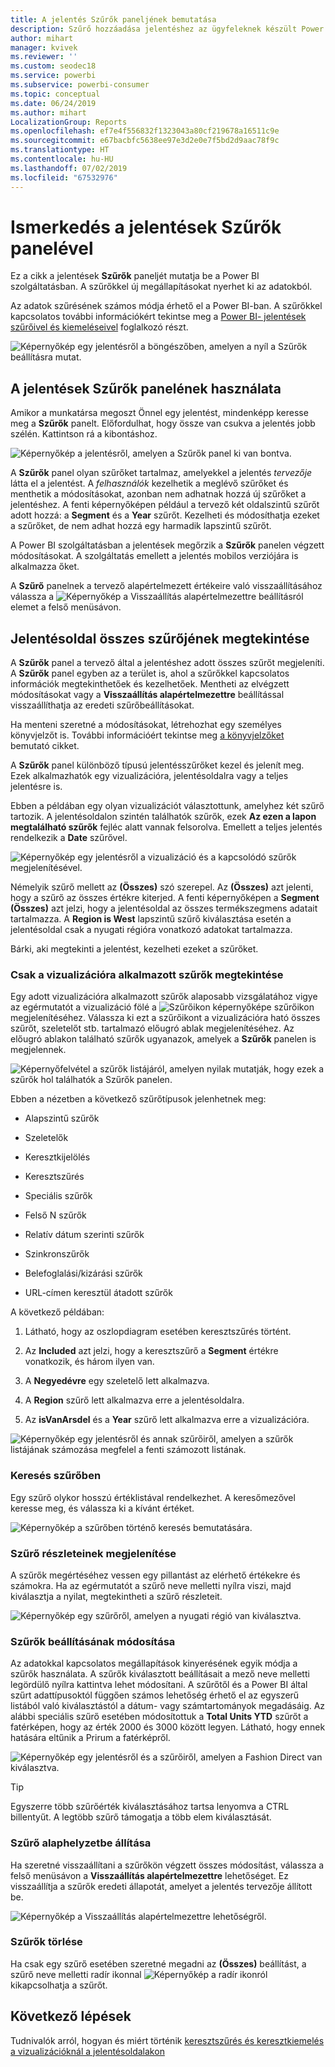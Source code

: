 ```yaml
---
title: A jelentés Szűrők paneljének bemutatása
description: Szűrő hozzáadása jelentéshez az ügyfeleknek készült Power BI szolgáltatásban
author: mihart
manager: kvivek
ms.reviewer: ''
ms.custom: seodec18
ms.service: powerbi
ms.subservice: powerbi-consumer
ms.topic: conceptual
ms.date: 06/24/2019
ms.author: mihart
LocalizationGroup: Reports
ms.openlocfilehash: ef7e4f556832f1323043a80cf219678a16511c9e
ms.sourcegitcommit: e67bacbfc5638ee97e3d2e0e7f5bd2d9aac78f9c
ms.translationtype: HT
ms.contentlocale: hu-HU
ms.lasthandoff: 07/02/2019
ms.locfileid: "67532976"
---
```

# <a name="take-a-tour-of-the-report-filters-pane"></a>Ismerkedés a jelentések Szűrők panelével

Ez a cikk a jelentések **Szűrők** paneljét mutatja be a Power BI szolgáltatásban. A szűrőkkel új megállapításokat nyerhet ki az adatokból.

Az adatok szűrésének számos módja érhető el a Power BI-ban. A szűrőkkel kapcsolatos további információkért tekintse meg a [Power BI- jelentések szűrőivel és kiemeléseivel](../power-bi-reports-filters-and-highlighting.md) foglalkozó részt.

![Képernyőkép egy jelentésről a böngészőben, amelyen a nyíl a Szűrők beállításra mutat.](media/end-user-report-filter/power-bi-browser-new2.png)

## <a name="working-with-the-report-filters-pane"></a>A jelentések Szűrők panelének használata

Amikor a munkatársa megoszt Önnel egy jelentést, mindenképp keresse meg a **Szűrők** panelt. Előfordulhat, hogy össze van csukva a jelentés jobb szélén. Kattintson rá a kibontáshoz.

![Képernyőkép a jelentésről, amelyen a Szűrők panel ki van bontva.](media/end-user-report-filter/power-bi-filter-pane.png)

A **Szűrők** panel olyan szűrőket tartalmaz, amelyekkel a jelentés *tervezője* látta el a jelentést. A *felhasználók* kezelhetik a meglévő szűrőket és menthetik a módosításokat, azonban nem adhatnak hozzá új szűrőket a jelentéshez. A fenti képernyőképen például a tervező két oldalszintű szűrőt adott hozzá: a **Segment** és a **Year** szűrőt. Kezelheti és módosíthatja ezeket a szűrőket, de nem adhat hozzá egy harmadik lapszintű szűrőt.

A Power BI szolgáltatásban a jelentések megőrzik a **Szűrők** panelen végzett módosításokat. A szolgáltatás emellett a jelentés mobilos verziójára is alkalmazza őket.

A **Szűrő** panelnek a tervező alapértelmezett értékeire való visszaállításához válassza a ![Képernyőkép a Visszaállítás alapértelmezettre beállításról](media/end-user-report-filter/power-bi-reset.png) elemet a felső menüsávon.

## <a name="view-all-the-filters-for-a-report-page"></a>Jelentésoldal összes szűrőjének megtekintése

A **Szűrők** panel a tervező által a jelentéshez adott összes szűrőt megjeleníti. A **Szűrők** panel egyben az a terület is, ahol a szűrőkkel kapcsolatos információk megtekinthetőek és kezelhetőek. Mentheti az elvégzett módosításokat vagy a **Visszaállítás alapértelmezettre** beállítással visszaállíthatja az eredeti szűrőbeállításokat.

Ha menteni szeretné a módosításokat, létrehozhat egy személyes könyvjelzőt is.  További információért tekintse meg [a könyvjelzőket](end-user-bookmarks.md) bemutató cikket.

A **Szűrők** panel különböző típusú jelentésszűrőket kezel és jelenít meg. Ezek alkalmazhatók egy vizualizációra, jelentésoldalra vagy a teljes jelentésre is.

Ebben a példában egy olyan vizualizációt választottunk, amelyhez két szűrő tartozik. A jelentésoldalon szintén találhatók szűrők, ezek **Az ezen a lapon megtalálható szűrők** fejléc alatt vannak felsorolva. Emellett a teljes jelentés rendelkezik a **Date** szűrővel.

![Képernyőkép egy jelentésről a vizualizáció és a kapcsolódó szűrők megjelenítésével.](media/end-user-report-filter/power-bi-all-filters2.png)

Némelyik szűrő mellett az **(Összes)** szó szerepel. Az **(Összes)** azt jelenti, hogy a szűrő az összes értékre kiterjed. A fenti képernyőképen a **Segment (Összes)** azt jelzi, hogy a jelentésoldal az összes termékszegmens adatait tartalmazza. A **Region is West** lapszintű szűrő kiválasztása esetén a jelentésoldal csak a nyugati régióra vonatkozó adatokat tartalmazza.

Bárki, aki megtekinti a jelentést, kezelheti ezeket a szűrőket.

### <a name="view-only-those-filters-applied-to-a-visual"></a>Csak a vizualizációra alkalmazott szűrők megtekintése

Egy adott vizualizációra alkalmazott szűrők alaposabb vizsgálatához vigye az egérmutatót a vizualizáció fölé a ![Szűrőikon képernyőképe](media/end-user-report-filter/power-bi-filter-icon.png) szűrőikon megjelenítéséhez. Válassza ki ezt a szűrőikont a vizualizációra ható összes szűrőt, szeletelőt stb. tartalmazó előugró ablak megjelenítéséhez. Az előugró ablakon található szűrők ugyanazok, amelyek a **Szűrők** panelen is megjelennek.

![Képernyőfelvétel a szűrők listájáról, amelyen nyilak mutatják, hogy ezek a szűrők hol találhatók a Szűrők panelen.](media/end-user-report-filter/power-bi-hover-visual-filter.png)

Ebben a nézetben a következő szűrőtípusok jelenhetnek meg:

- Alapszintű szűrők

- Szeletelők

- Keresztkijelölés

- Keresztszűrés

- Speciális szűrők

- Felső N szűrők

- Relatív dátum szerinti szűrők

- Szinkronszűrők

- Belefoglalási/kizárási szűrők

- URL-címen keresztül átadott szűrők

A következő példában:

1. Látható, hogy az oszlopdiagram esetében keresztszűrés történt.

1. Az **Included** azt jelzi, hogy a keresztszűrő a **Segment** értékre vonatkozik, és három ilyen van.

1. A **Negyedévre** egy szeletelő lett alkalmazva.

1. A **Region** szűrő lett alkalmazva erre a jelentésoldalra.

1. Az **isVanArsdel** és a **Year** szűrő lett alkalmazva erre a vizualizációra.

![Képernyőkép egy jelentésről és annak szűrőiről, amelyen a szűrők listájának számozása megfelel a fenti számozott listának.](media/end-user-report-filter/power-bi-visual-pop-up.png)

### <a name="search-in-a-filter"></a>Keresés szűrőben

Egy szűrő olykor hosszú értéklistával rendelkezhet. A keresőmezővel keresse meg, és válassza ki a kívánt értéket.

![Képernyőkép a szűrőben történő keresés bemutatására.](media/end-user-report-filter/power-bi-fiter-search.png)

### <a name="display-filter-details"></a>Szűrő részleteinek megjelenítése

A szűrők megértéséhez vessen egy pillantást az elérhető értékekre és számokra.  Ha az egérmutatót a szűrő neve melletti nyílra viszi, majd kiválasztja a nyilat, megtekintheti a szűrő részleteit.
  
![Képernyőkép egy szűrőről, amelyen a nyugati régió van kiválasztva.](media/end-user-report-filter/power-bi-expand-filter.png)

### <a name="change-filter-selections"></a>Szűrők beállításának módosítása

Az adatokkal kapcsolatos megállapítások kinyerésének egyik módja a szűrők használata. A szűrők kiválasztott beállításait a mező neve melletti legördülő nyílra kattintva lehet módosítani.  A szűrőtől és a Power BI által szűrt adattípusoktól függően számos lehetőség érhető el az egyszerű listából való kiválasztástól a dátum- vagy számtartományok megadásáig. Az alábbi speciális szűrő esetében módosítottuk a **Total Units YTD** szűrőt a fatérképen, hogy az érték 2000 és 3000 között legyen. Látható, hogy ennek hatására eltűnik a Prirum a fatérképről.
  
![Képernyőkép egy jelentésről és a szűrőiről, amelyen a Fashion Direct van kiválasztva.](media/end-user-report-filter/power-bi-filter-treemap.png)

> [!TIP]
> Egyszerre több szűrőérték kiválasztásához tartsa lenyomva a CTRL billentyűt. A legtöbb szűrő támogatja a több elem kiválasztását.

### <a name="reset-filter-to-default"></a>Szűrő alaphelyzetbe állítása

Ha szeretné visszaállítani a szűrőkön végzett összes módosítást, válassza a felső menüsávon a **Visszaállítás alapértelmezettre** lehetőséget.  Ez visszaállítja a szűrők eredeti állapotát, amelyet a jelentés tervezője állított be.

![Képernyőkép a Visszaállítás alapértelmezettre lehetőségről.](media/end-user-report-filter/power-bi-reset.png)

### <a name="clear-a-filter"></a>Szűrők törlése

Ha csak egy szűrő esetében szeretné megadni az **(Összes)** beállítást, a szűrő neve melletti radír ikonnal ![Képernyőkép a radír ikonról](media/end-user-report-filter/power-bi-eraser-icon.png) kikapcsolhatja a szűrőt.
  
<!--  too much detail for consumers

## Types of filters: text field filters
### List mode
Ticking a checkbox either selects or deselects the value. The **All** checkbox can be used to toggle the state of all checkboxes on or off. The checkboxes represent all the available values for that field.  As you adjust the filter, the restatement updates to reflect your choices. 

![list mode filter](media/end-user-report-filter/power-bi-restatement-new.png)

Note how the restatement now says "is Mar, Apr or May".

### Advanced mode
Select **Advanced Filtering** to switch to advanced mode. Use the dropdown controls and text boxes to identify which fields to include. By choosing between **And** and **Or**, you can build complex filter expressions. Select the **Apply Filter** button when you've set the values you want.  

![advanced mode](media/end-user-report-filter/power-bi-advanced.png)

## Types of filters: numeric field filters
### List mode
If the values are finite, selecting the field name displays a list.  See **Text field filters** &gt; **List mode** above for help using checkboxes.   

### Advanced mode
If the values are infinite or represent a range, selecting the field name opens the advanced filter mode. Use the dropdown and text boxes to specify a range of values that you want to see. 

![advanced filter](media/end-user-report-filter/power-bi-dropdown-and-text.png)

By choosing between **And** and **Or**, you can build complex filter expressions. Select the **Apply Filter** button when you've set the values you want.

## Types of filters: date and time
### List mode
If the values are finite, selecting the field name displays a list.  See **Text field filters** &gt; **List mode** above for help using checkboxes.   

### Advanced mode
If the field values represent date or time, you can specify a start/end time when using Date/Time filters.  

![datetime filter](media/end-user-report-filter/pbi_date-time-filters.png)

-->

## <a name="next-steps"></a>Következő lépések

Tudnivalók arról, hogyan és miért történik [keresztszűrés és keresztkiemelés a vizualizációknál a jelentésoldalakon](end-user-interactions.md)
